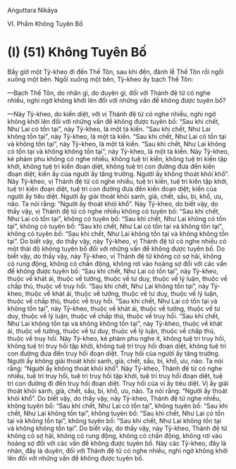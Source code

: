 Aṅguttara Nikāya

VI. Phẩm Không Tuyên Bố

# (I) (51) Không Tuyên Bố

Bấy giờ một Tỷ-kheo đi đến Thế Tôn, sau khi đến, đảnh lễ Thế Tôn rồi ngồi xuống một bên. Ngồi xuống một bên, Tỷ-kheo ấy bạch Thế Tôn:

—Bạch Thế Tôn, do nhân gì, do duyên gì, đối với Thánh đệ tử có nghe nhiều, nghi ngờ không khởi lên đối với những vấn đề không được tuyên bố?

—Này Tỷ-kheo, do kiến diệt, với vị Thánh đệ từ có nghe nhiều, nghi ngờ không khởi lên đối với những vấn đề không được tuyên bố: “Sau khi chết, Như Lai có tồn tại”, này Tỷ-kheo, là một tà kiến. “Sau khi chết, Như Lai không tồn tại”, này Tỷ-kheo, là một tà kiến. “Sau khi chết, Như Lai có tồn tại và không tồn tại”, này Tỷ-kheo, là một tà kiến. “Sau khi chết, Như Lai không có tồn tại và không không tồn tại”, này Tỷ-kheo, là một tà kiến. Này Tỷ-kheo, kẻ phàm phu không có nghe nhiều, không tuệ tri kiến, không tuệ tri kiến tập khởi, không tuệ tri kiến đoạn diệt, không tuệ tri con đường đưa đến kiến đoạn diệt; kiến ấy của người ấy tăng trưởng. Người ấy không thoát khỏi khổ”. Này Tỷ-kheo, vị Thánh đệ tử có nghe nhiều, tuệ tri kiến, tuệ tri kiến tập khởi, tuệ tri kiến đoạn diệt, tuệ tri con đường đưa đến kiến đoạn diệt; kiến của người ấy tiêu diệt. Người ấy giải thoát khỏi sanh, già, chết, sầu, bi, khổ, ưu, não. Ta nói rằng: “Người ấy thoát khỏi khổ”. Này Tỷ-kheo, do biết vậy, do thấy vậy, vị Thánh đệ tử có nghe nhiều không có tuyên bố: “Sau khi chết, Như Lai có tồn tại”, không có tuyên bố: “Sau khi chết, Như Lai không có tồn tại”, không có tuyên bố: “Sau khi chết, Như Lai có tồn tại và không tồn tại”, không có tuyên bố: “Sau khi chết, Như Lai không tồn tại và không không tồn tại”. Do biết vậy, do thấy vậy, này Tỷ-kheo, vị Thánh đệ tử có nghe nhiều có một thái độ không tuyên bố đối với những vấn đề không được tuyên bố. Do biết vậy, do thấy vậy, này Tỷ-kheo, vị Thánh đệ tử không có sợ hãi, không có rung động, không có chấn động, không rơi vào hoảng sợ đối với các vấn đề không được tuyên bố: “Sau khi chết, Như Lai có tồn tại”, này Tỷ-kheo, thuộc về khát ái, thuộc về tưởng, thuộc về tư duy, thuộc về lý luận, thuộc về chấp thủ, thuộc về truy hối. “Sau khi chết, Như Lai không tồn tại”, này Tỷ-kheo, thuộc về khát ái, thuộc về tưởng, thuộc về tư duy, thuộc về lý luận, thuộc về chấp thủ, thuộc về truy hối. “Sau khi chết, Như Lai có tồn tại và không tồn tại”, này Tỷ-kheo, thuộc về khát ái, thuộc về tưởng, thuộc về tư duy, thuộc về lý luận, thuộc về chấp thủ, thuộc về truy hối. “Sau khi chết, Như Lai không tồn tại và không không tồn tại”, này Tỷ-kheo, thuộc về khát ái, thuộc về tưởng, thuộc về tư duy, thuộc về lý luận, thuộc về chấp thủ, thuộc về truy hối. Này Tỷ-kheo, kẻ phàm phu nghe ít, không tuệ tri truy hối, không tuệ tri truy hối tập khởi, không tuệ tri truy hối đoạn diệt, không tuệ tri con đường đưa đến truy hối đoạn diệt. Truy hối của người ấy tăng trưởng. Người ấy không giải thoát khỏi sanh, già, chết, sầu, bi, khổ, ưu, não. Ta nói rằng: “Người ấy không thoát khỏi khổ”. Này Tỷ-kheo, Thánh đệ tử có nghe nhiều, tuệ tri truy hối, tuệ tri truy hối tập khởi, tuệ tri truy hối đoạn diệt, tuệ tri con đường đi đến truy hối đoạn diệt. Truy hối của vị ấy tiêu diệt. Vị ấy giải thoát khỏi sanh, già, chết, sầu, bi, khổ, ưu, não. Ta nói rằng: “Người ấy thoát khỏi khổ”. Do biết vậy, do thấy vậy, này Tỷ-kheo, Thánh đệ tử nghe nhiều, không tuyên bố: “Sau khi chết, Như Lai có tồn tại”, không tuyên bố: “Sau khi chết, Như Lai không tồn tại”, không tuyên bố: “Sau khi chết, Như Lai có tồn tại và không tồn tại”, không tuyên bố: “Sau khi chết, Như Lai không tồn tại và không không tồn tại”. Do biết vậy, do thấy vậy, này Tỷ-kheo, Thánh đệ tử không có sợ hãi, không có rung động, không có chấn động, không rơi vào hoảng sợ đối với các vấn đề không được tuyên bố. Này các Tỷ-kheo, đây là nhân, đây là duyên, đối với Thánh đệ tử có nghe nhiều, nghi ngờ không khởi lên đối với những vấn đề không được tuyên bố.

